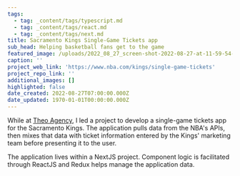 ```yaml
---
tags:
  - tag: _content/tags/typescript.md
  - tag: _content/tags/react.md
  - tag: _content/tags/next.md
title: Sacramento Kings Single-Game Tickets app
sub_head: Helping basketball fans get to the game
featured_image: /uploads/2022_08_27_screen-shot-2022-08-27-at-11-59-54-am.png
caption: ''
project_web_link: 'https://www.nba.com/kings/single-game-tickets'
project_repo_link: ''
additional_images: []
highlighted: false
date_created: 2022-08-27T07:00:00.000Z
date_updated: 1970-01-01T00:00:00.000Z
---
```


While at [Theo Agency](https://theo.agency/), I led a project to develop a single-game tickets app for the Sacramento Kings. The application pulls data from the NBA's APIs, then mixes that data with ticket information entered by the Kings' marketing team before presenting it to the user.

The application lives within a NextJS project. Component logic is facilitated through ReactJS and Redux helps manage the application data.
